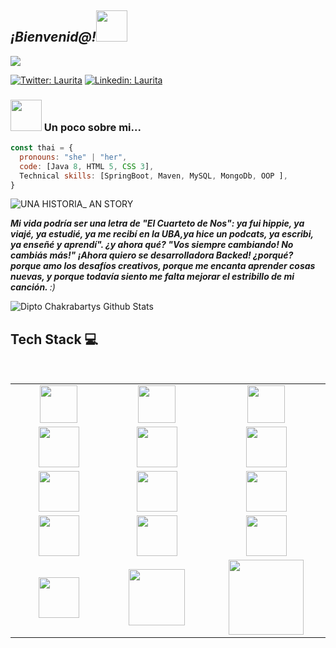 <h2><em> ¡Bienvenid@!<img src="https://media.giphy.com/media/fFEFxS3DE5VIY/source.gif" width="50"></em></h2>

<p><em><img src="https://user-images.githubusercontent.com/63796774/88420271-02572500-cdbd-11ea-887c-6b2cd6fb1a17.png">  
</em></p>

[![Twitter: Laurita](https://img.shields.io/twitter/follow/Laurita?style=social)](https://twitter.com/Lauritaacunia)
[![Linkedin: Laurita](https://img.shields.io/badge/-Laurita-blue?style=flat-square&logo=Linkedin&logoColor=white&link=https://www.linkedin.com/in/Lauriacunia/)](https://www.linkedin.com/in/Lauriacunia/)


### <img src="https://media.giphy.com/media/WUlplcMpOCEmTGBtBW/giphy.gif" width="50">  Un poco sobre mi...  

```javascript
const thai = {
  pronouns: "she" | "her",
  code: [Java 8, HTML 5, CSS 3],
  Technical skills: [SpringBoot, Maven, MySQL, MongoDb, OOP ],
}
```
![UNA HISTORIA_ AN STORY](https://user-images.githubusercontent.com/63796774/88343842-b3f04a80-cd18-11ea-83b0-5e12d6eee8c6.gif)

 <em><b>Mi vida podría ser una letra de "El Cuarteto de Nos": ya fui hippie, ya viajé, ya estudié, ya me recibí en la UBA,ya hice un podcats, ya escribi, ya enseñé y aprendí". ¿y ahora qué? "Vos siempre cambiando! No cambiás más!"
¡Ahora quiero se desarrolladora Backed! ¿porqué? porque amo los desafíos creativos, porque me encanta aprender cosas nuevas, y porque todavía siento me falta mejorar el estribillo de mi canción. </b> :)</em>


![Dipto Chakrabartys Github Stats](https://github-readme-stats.vercel.app/api?username=Lauriacunia&show_icons=true_color=fff&icon_color=79ff97&text_color=9f9f9f&bg_color=151515)

## Tech Stack :computer:

<br>
<table>
<tbody>
 <tr>
<td align="center" width="20%">
<span><b><center></center></b></span> 
<img height=60px src="https://user-images.githubusercontent.com/63796774/88425319-975e1c00-cdc5-11ea-9a5d-0feac2bae0da.png"> 
</td>

<td align="center" width="20%">
<span><b><center></center></b></span> 
<img height=60px src="https://user-images.githubusercontent.com/63796774/88425414-b8bf0800-cdc5-11ea-91fb-eb549bb039c7.png"> 
</td>

<td align="center" width="20%">
<span><b><center></center></b></span> 
<img height=60px src="https://user-images.githubusercontent.com/63796774/88425523-e6a44c80-cdc5-11ea-9f91-0f5462b9d313.png"> 
</td>
</tr>

<tr>
<td align="center" width="20%">
<span><b><center></center></b></span> 
<img height=65px src="https://user-images.githubusercontent.com/63796774/88425644-19e6db80-cdc6-11ea-93f3-2dc28235212e.png"> 
</td>

<td align="center" width="20%">
<span><b><center></center></b></span> 
<img height=65px src="https://user-images.githubusercontent.com/63796774/88425815-6cc09300-cdc6-11ea-850f-bac3431a7390.png"> 
</td>

<td align="center" width="20%">
<span><b><center></center></b></span> 
<img height=65px src="https://user-images.githubusercontent.com/63796774/88425922-9d083180-cdc6-11ea-9eb5-6c4a7192137c.png"> 
</td>
</tr>

<tr>
<td align="center" width="20%">
<span><b><center></center></b></span> 
<img height=65px src="https://user-images.githubusercontent.com/63796774/88434400-75b96080-cdd6-11ea-8ced-9ee761e05ba0.png"> 
</td>

<td align="center" width="20%">
<span><b><center></center></b></span> 
<img height=65px src="https://upload.wikimedia.org/wikipedia/commons/a/af/Tux.png"> 
</td>



<td align="center" width="20%">
<span><b><center></center></b></span> 
<img height=65px src="https://www.python.org/static/community_logos/python-logo.png"> 
</td>


<tr>
<td align="center" width="20%">
<span><b><center></center></b></span> 
<img height=65px src="https://www.logolynx.com/images/logolynx/d5/d50b83324fb4fbab14cdfaf47409115b.jpeg"> 
</td>

<td align="center" width="20%">
<span><b><center></center></b></span> 
<img height=65px src="https://i0.wp.com/www.complexsql.com/wp-content/uploads/2017/01/sql-logo.jpg?ssl=1"> 
</td>


<td align="center" width="20%">
<span><b><center></center></b></span> 
<img height=65px src="https://user-images.githubusercontent.com/63796774/88434563-d34dad00-cdd6-11ea-886d-905a85760867.jpg"> 
</td>
</tr>

<td align="center" width="20%">
<span><b><center></center></b></span> 
<img height=65px src="https://user-images.githubusercontent.com/63796774/88434852-6a1a6980-cdd7-11ea-9233-5462a3608a71.png"> 
</td>

<td align="center" width="20%">
<span><b><center></center></b></span> 
<img height=90px src="https://user-images.githubusercontent.com/63796774/88434749-3dfee880-cdd7-11ea-9ca0-6b68073bb08f.png"> 
</td>

<td align="center" width="20%">
<span><b><center></center></b></span> 
<img height=120px src="https://user-images.githubusercontent.com/63796774/88434971-aa79e780-cdd7-11ea-8178-adc1a185a4a0.png"> 
</td>
</tr>

</tbody>
</table>
